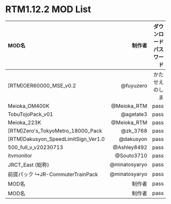 # RTM1.12.2 MOD List


|MOD名|制作者|ダウンロードパスワード|ダウンロードリンク|
|:--|--:|--:|--:|
|[RTM]OER60000_MSE_v0.2|@fuyuzero|かたせえのしま|[https://t.co/wJzankSkcG](https://t.co/wJzankSkcG)|
|Meioka_OM400K|@Meioka_RTM|pass|link|
|TobuTojoPack_v01|@agetate3|pass|link|
|Meioka_223K|@Meioka_RTM|pass|link|
|[RTM]Zero's_TokyoMetro_18000_Pack|@zk_3768|pass|link|
|[RTM]Dakusyon_SpeedLimitSign_Ver1.0|@dakusyon|pass|link|
|500_full_v_v20230713|@Ashley8492|pass|link|
|itvmonitor|@Souto3710|pass|link|
|JRCT_East (総称)|@minatosyaryo|pass|link|
|前提パック ↳JR-CommuterTrainPack|@minatosyaryo|pass|link|
|MOD名|制作者|pass|link|
|MOD名|制作者|pass|link|
